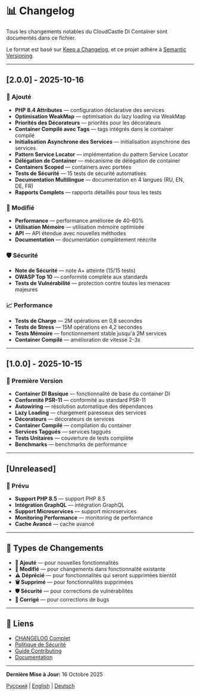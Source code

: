# 📊 Changelog

Tous les changements notables du CloudCastle DI Container sont documentés dans ce fichier.

Le format est basé sur [Keep a Changelog](https://keepachangelog.com/en/1.0.0/),
et ce projet adhère à [Semantic Versioning](https://semver.org/spec/v2.0.0.html).

---

## [2.0.0] - 2025-10-16

### 🚀 Ajouté
- **PHP 8.4 Attributes** — configuration déclarative des services
- **Optimisation WeakMap** — optimisation du lazy loading via WeakMap
- **Priorités des Décorateurs** — priorités pour les décorateurs
- **Container Compilé avec Tags** — tags intégrés dans le container compilé
- **Initialisation Asynchrone des Services** — initialisation asynchrone des services
- **Pattern Service Locator** — implémentation du pattern Service Locator
- **Délégation de Container** — mécanisme de délégation de container
- **Containers Scoped** — containers avec portées
- **Tests de Sécurité** — 15 tests de sécurité automatisés
- **Documentation Multilingue** — documentation en 4 langues (RU, EN, DE, FR)
- **Rapports Complets** — rapports détaillés pour tous les tests

### 🔧 Modifié
- **Performance** — performance améliorée de 40-60%
- **Utilisation Mémoire** — utilisation mémoire optimisée
- **API** — API étendue avec nouvelles méthodes
- **Documentation** — documentation complètement réécrite

### 🛡️ Sécurité
- **Note de Sécurité** — note A+ atteinte (15/15 tests)
- **OWASP Top 10** — conformité complète aux standards
- **Tests de Vulnérabilité** — protection contre toutes les menaces majeures

### 📈 Performance
- **Tests de Charge** — 2M opérations en 0,8 secondes
- **Tests de Stress** — 15M opérations en 4,2 secondes
- **Tests Mémoire** — fonctionnement stable jusqu'à 2M services
- **Container Compilé** — amélioration de vitesse 2-3x

---

## [1.0.0] - 2025-10-15

### 🎉 Première Version
- **Container DI Basique** — fonctionnalité de base du container DI
- **Conformité PSR-11** — conformité au standard PSR-11
- **Autowiring** — résolution automatique des dépendances
- **Lazy Loading** — chargement paresseux des services
- **Décorateurs** — décorateurs de services
- **Container Compilé** — compilation du container
- **Services Taggués** — services taggués
- **Tests Unitaires** — couverture de tests complète
- **Benchmarks** — benchmarks de performance

---

## [Unreleased]

### 🔮 Prévu
- **Support PHP 8.5** — support PHP 8.5
- **Intégration GraphQL** — intégration GraphQL
- **Support Microservices** — support microservices
- **Monitoring Performance** — monitoring de performance
- **Cache Avancé** — cache avancé

---

## 📝 Types de Changements

- **🚀 Ajouté** — pour nouvelles fonctionnalités
- **🔧 Modifié** — pour changements dans fonctionnalité existante
- **⚠️ Déprécié** — pour fonctionnalités qui seront supprimées bientôt
- **🗑️ Supprimé** — pour fonctionnalités supprimées
- **🛡️ Sécurité** — pour corrections de vulnérabilités
- **🐛 Corrigé** — pour corrections de bugs

---

## 🔗 Liens

- [CHANGELOG Complet](CHANGELOG.md)
- [Politique de Sécurité](SECURITY.md)
- [Guide Contributing](CONTRIBUTING.md)
- [Documentation](documentation/fr/README.md)

---

**Dernière Mise à Jour:** 16 Octobre 2025

[Русский](../../CHANGELOG.md) | [English](../en/CHANGELOG.md) | [Deutsch](../de/CHANGELOG.md)